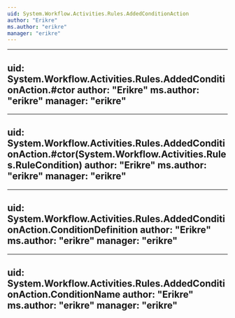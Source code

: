 ```yaml
---
uid: System.Workflow.Activities.Rules.AddedConditionAction
author: "Erikre"
ms.author: "erikre"
manager: "erikre"
---
```


---
uid: System.Workflow.Activities.Rules.AddedConditionAction.#ctor
author: "Erikre"
ms.author: "erikre"
manager: "erikre"
---

---
uid: System.Workflow.Activities.Rules.AddedConditionAction.#ctor(System.Workflow.Activities.Rules.RuleCondition)
author: "Erikre"
ms.author: "erikre"
manager: "erikre"
---

---
uid: System.Workflow.Activities.Rules.AddedConditionAction.ConditionDefinition
author: "Erikre"
ms.author: "erikre"
manager: "erikre"
---

---
uid: System.Workflow.Activities.Rules.AddedConditionAction.ConditionName
author: "Erikre"
ms.author: "erikre"
manager: "erikre"
---
